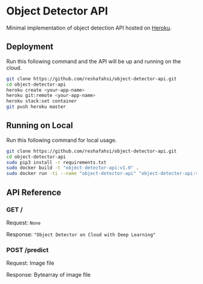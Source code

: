 # Object Detector API

Minimal implementation of object detection API hosted on [Heroku](https://wpir-dnjf-8439.herokuapp.com/).

## Deployment

Run this following command and the API will be up and running on the cloud.

```bash
git clone https://github.com/reshafahsi/object-detector-api.git
cd object-detector-api
heroku create <your-app-name>
heroku git:remote <your-app-name>
heroku stack:set container
git push heroku master
```

## Running on Local

Run this following command for local usage.

```bash
git clone https://github.com/reshafahsi/object-detector-api.git
cd object-detector-api
sudo pip3 install -r requirements.txt
sudo docker build -t "object-detector-api:v1.0" .
sudo docker run -ti --name "object-detector-api" "object-detector-api:v1.0"
```

## API Reference

### GET /

Request: `None`

Response: `"Object Detector on Cloud with Deep Learning"`

### POST /predict

Request: Image file

Response: Bytearray of image file

